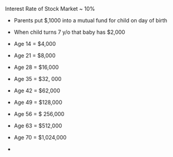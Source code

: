 Interest Rate of Stock Market ~ 10%

- Parents put $,1000 into a mutual fund for child on day of birth
- When child turns 7 y/o that baby has $2,000
- Age 14 = $4,000
- Age 21 = $8,000
- Age 28 = $16,000
- Age 35 = $32, 000
- Age 42 = $62,000
- Age 49 = $128,000
- Age 56 = $ 256,000
- Age 63 = $512,000
- Age 70 = $1,024,000

- 